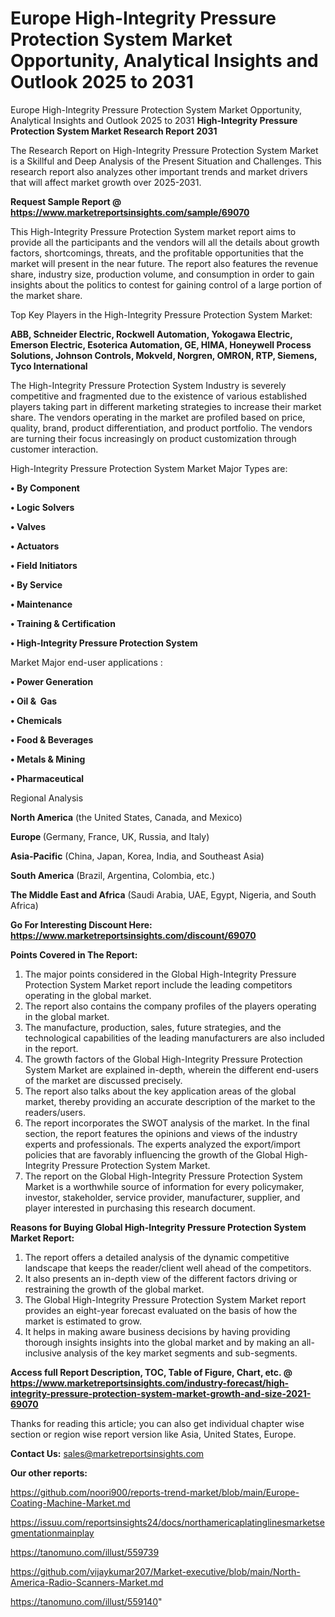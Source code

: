 # Europe High-Integrity Pressure Protection System Market Opportunity, Analytical Insights and Outlook 2025 to 2031
 Europe High-Integrity Pressure Protection System Market Opportunity, Analytical Insights and Outlook 2025 to 2031
<strong>High-Integrity Pressure Protection System Market Research Report 2031</strong>

The Research Report on High-Integrity Pressure Protection System Market is a Skillful and Deep Analysis of the Present Situation and Challenges. This research report also analyzes other important trends and market drivers that will affect market growth over 2025-2031.

<strong>Request Sample Report @ <a href=https://www.marketreportsinsights.com/sample/69070>https://www.marketreportsinsights.com/sample/69070</a></strong>

This High-Integrity Pressure Protection System market report aims to provide all the participants and the vendors will all the details about growth factors, shortcomings, threats, and the profitable opportunities that the market will present in the near future. The report also features the revenue share, industry size, production volume, and consumption in order to gain insights about the politics to contest for gaining control of a large portion of the market share.

Top Key Players in the High-Integrity Pressure Protection System Market:

<strong>ABB, Schneider Electric, Rockwell Automation, Yokogawa Electric, Emerson Electric, Esoterica Automation, GE, HIMA, Honeywell Process Solutions, Johnson Controls, Mokveld, Norgren, OMRON, RTP, Siemens, Tyco International</strong>

The High-Integrity Pressure Protection System Industry is severely competitive and fragmented due to the existence of various established players taking part in different marketing strategies to increase their market share. The vendors operating in the market are profiled based on price, quality, brand, product differentiation, and product portfolio. The vendors are turning their focus increasingly on product customization through customer interaction.

High-Integrity Pressure Protection System Market Major Types are:

<strong>• By Component

• Logic Solvers

• Valves

• Actuators

• Field Initiators

• By Service

• Maintenance

• Training & Certification

• High-Integrity Pressure Protection System</strong>

Market Major end-user applications :

<strong>• Power Generation

• Oil &  Gas

• Chemicals

• Food & Beverages 

• Metals & Mining

• Pharmaceutical</strong>

Regional Analysis

</u><strong><b>North America</b></strong> (the United States, Canada, and Mexico)

<strong><b>Europe </b></strong>(Germany, France, UK, Russia, and Italy)

<strong><b>Asia-Pacific</b></strong> (China, Japan, Korea, India, and Southeast Asia)

<strong><b>South America</b></strong> (Brazil, Argentina, Colombia, etc.)

<strong><b>The Middle East and Africa</b></strong> (Saudi Arabia, UAE, Egypt, Nigeria, and South Africa)

<strong>Go For Interesting Discount Here: <a href=https://www.marketreportsinsights.com/discount/69070>https://www.marketreportsinsights.com/discount/69070</a></strong>

<strong>Points Covered in The Report:</strong>
<ol>
  <li>The major points considered in the Global High-Integrity Pressure Protection System Market report include the leading competitors operating in the global market.</li>
  <li>The report also contains the company profiles of the players operating in the global market.</li>
  <li>The manufacture, production, sales, future strategies, and the technological capabilities of the leading manufacturers are also included in the report.</li>
  <li>The growth factors of the Global High-Integrity Pressure Protection System Market are explained in-depth, wherein the different end-users of the market are discussed precisely.</li>
  <li>The report also talks about the key application areas of the global market, thereby providing an accurate description of the market to the readers/users.</li>
  <li>The report incorporates the SWOT analysis of the market. In the final section, the report features the opinions and views of the industry experts and professionals. The experts analyzed the export/import policies that are favorably influencing the growth of the Global High-Integrity Pressure Protection System Market.</li>
  <li>The report on the Global High-Integrity Pressure Protection System Market is a worthwhile source of information for every policymaker, investor, stakeholder, service provider, manufacturer, supplier, and player interested in purchasing this research document.</li>
</ol>
<strong>Reasons for Buying Global High-Integrity Pressure Protection System Market Report:</strong>

<ol>
  <li>The report offers a detailed analysis of the dynamic competitive landscape that keeps the reader/client well ahead of the competitors.</li>
  <li>It also presents an in-depth view of the different factors driving or restraining the growth of the global market.</li>
  <li>The Global High-Integrity Pressure Protection System Market report provides an eight-year forecast evaluated on the basis of how the market is estimated to grow.</li>
  <li>It helps in making aware business decisions by having providing thorough insights insights into the global market and by making an all-inclusive analysis of the key market segments and sub-segments.</li>
</ol>
<strong>Access full Report Description, TOC, Table of Figure, Chart, etc. @ <a href=https://www.marketreportsinsights.com/industry-forecast/high-integrity-pressure-protection-system-market-growth-and-size-2021-69070>https://www.marketreportsinsights.com/industry-forecast/high-integrity-pressure-protection-system-market-growth-and-size-2021-69070</a></strong>


Thanks for reading this article; you can also get individual chapter wise section or region wise report version like Asia, United States, Europe.

<strong>Contact Us:</strong>
sales@marketreportsinsights.com

<strong>Our other reports:</strong>

<a href=https://github.com/noori900/reports-trend-market/blob/main/Europe-Coating-Machine-Market.md>https://github.com/noori900/reports-trend-market/blob/main/Europe-Coating-Machine-Market.md</a>

<a href=https://issuu.com/reportsinsights24/docs/northamericaplatinglinesmarketsegmentationmainplay>https://issuu.com/reportsinsights24/docs/northamericaplatinglinesmarketsegmentationmainplay</a>

<a href=https://tanomuno.com/illust/559739>https://tanomuno.com/illust/559739</a>

<a href=https://github.com/vijaykumar207/Market-executive/blob/main/North-America-Radio-Scanners-Market.md>https://github.com/vijaykumar207/Market-executive/blob/main/North-America-Radio-Scanners-Market.md</a>

<a href=https://tanomuno.com/illust/559140>https://tanomuno.com/illust/559140</a>"
